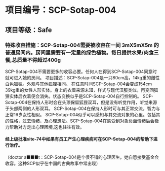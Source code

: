 # 项目编号：SCP-Sotap-004

## 项目等级：Safe

### 特殊收容措施：SCP-Sotap-004需要被收容在一间 3mX5mX5m 的普通房间内。房间里需要有一定量的绿色植物。每日提供水果/肉食三餐,总质量不得超过400g
SCP-Sotap-004不需要更多的收容必要。任何人在得到SCP-Sotap-004同意时就可进入她的房间。
项目描述：SCP-Sotap-004是一只80cm高，14kg重的雌性白色狐狸。外观与其他狐狸相同。
在任意时间SCP-Sotap-004会变成154cm  39kg重的女性人形实体。身上的衣着来源未知，样式与现代汉服类似。再变回狐狸实体后衣着便会消失。状态变换似乎是SCP-Sotap-004自行控制的。
SCP-Sotap-004在保持人形时会在头顶保留狐狸双耳，但是没有听觉作用，听觉来源于头部两侧的人形双耳。
SCP-Sotap-004在保持人形时可与其正常交流。智力与正常16岁女性相似。
SCP-Sotap-004似乎可以感知与其交流对象的心里。包括其的性格，过去情绪，及心理想法。SCP-Sotap-004在感受到对象负面情绪后会极力帮助对方走出心理困境,这也往往有效。

#### 经上级批准site-74中如果有员工产生心理疾病可在SCP-Sotap-004的帮助下进行治疗。
（doctor a■■■t：SCP-Sotap-004是个很不错的心理医生。她自愿接受基金会收容。这种SCP似乎在中国的古典故事中常出现）
